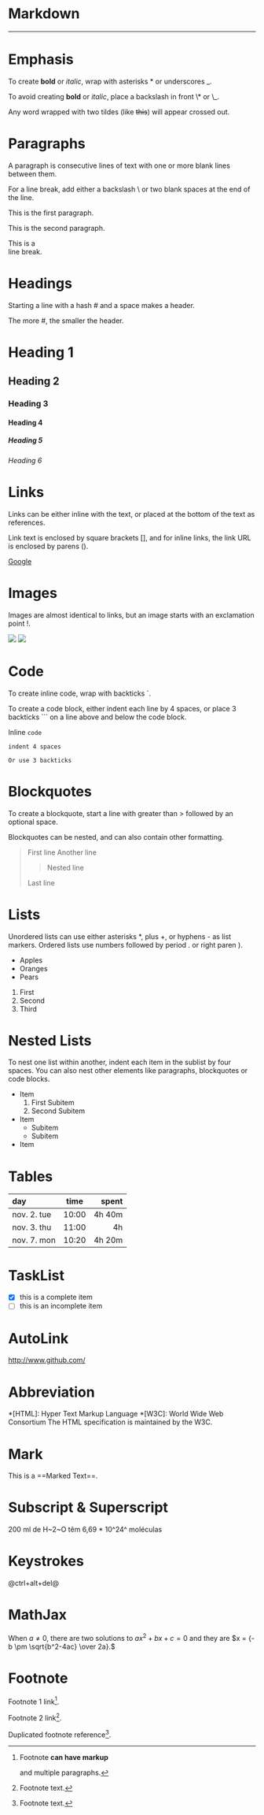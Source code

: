 # Markdown

---

# Emphasis

To create **bold** or *italic*, wrap with asterisks * or underscores _.

To avoid creating __bold__ or _italic_, place a backslash in front \\* or \\_.

Any word wrapped with two tildes (like ~~this~~) will appear crossed out.

# Paragraphs

A paragraph is consecutive lines of text with one or more blank lines between them.

For a line break, add either a backslash \ or two blank spaces at the end of the line.

This is the first paragraph.

This is the second paragraph.

This is a\
line break.

# Headings

Starting a line with a hash # and a space makes a header.

The more #, the smaller the header.

# Heading 1
## Heading 2
### Heading 3
#### Heading 4
##### Heading 5
###### Heading 6

# Links

Links can be either inline with the text, or placed at the bottom of the text as references.

Link text is enclosed by square brackets [], and for inline links, the link URL is enclosed by parens ().

[Google](https://www.google.com)

# Images
Images are almost identical to links, but an image starts with an exclamation point !.

![](https://www.google.com.br/images/branding/googlelogo/1x/googlelogo_color_272x92dp.png@100%|100px)
![](https://www.google.com.br/images/branding/googlelogo/1x/googlelogo_color_272x92dp.png@100px|auto)

# Code
To create inline code, wrap with backticks `.

To create a code block, either indent each line by 4 spaces, or place 3 backticks ``` on a line above and below the code block.

Inline `code`

    indent 4 spaces

```
Or use 3 backticks
```

# Blockquotes
To create a blockquote, start a line with greater than > followed by an optional space.

Blockquotes can be nested, and can also contain other formatting.

> First line
> Another line
>
> > Nested line
>
> Last line

# Lists
Unordered lists can use either asterisks *, plus +, or hyphens - as list markers.
Ordered lists use numbers followed by period . or right paren ).

* Apples
* Oranges
* Pears

1. First
2. Second
3. Third

# Nested Lists
To nest one list within another, indent each item in the sublist by four spaces. You can also nest other elements like paragraphs, blockquotes or code blocks.

* Item
    1. First Subitem
    2. Second Subitem
* Item
    - Subitem
    - Subitem
* Item

# Tables

| day         | time  |   spent |
|:------------|:-----:|--------:|
| nov. 2. tue | 10:00 |  4h 40m |
| nov. 3. thu | 11:00 |      4h |
| nov. 7. mon | 10:20 |  4h 20m |

# TaskList

- [x] this is a complete item
- [ ] this is an incomplete item

# AutoLink

http://www.github.com/

# Abbreviation

*[HTML]: Hyper Text Markup Language
*[W3C]:  World Wide Web Consortium
The HTML specification
is maintained by the W3C.

# Mark

This is a ==Marked Text==.

# Subscript & Superscript

200 ml de H~2~O têm 6,69 * 10^24^ moléculas

# Keystrokes

@ctrl+alt+del@

# MathJax
When $a \ne 0$, there are two solutions to $ax^2 + bx + c = 0$ and they are
$x = {-b \pm \sqrt{b^2-4ac} \over 2a}.$

# Footnote

Footnote 1 link[^first].

Footnote 2 link[^second].

Duplicated footnote reference[^second].

[^first]: Footnote **can have markup**

    and multiple paragraphs.

[^second]: Footnote text.
